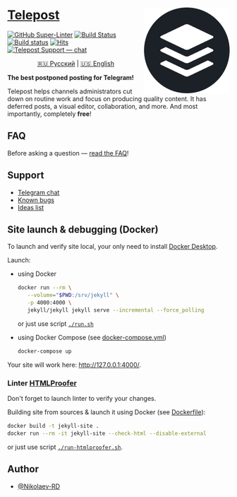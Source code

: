 # <a href="https://telepost.me/">Telepost</a> <img src="images/telepost_icon-194x194.png" alt="Telepost logo" align="right" />

[![GitHub Super-Linter](https://github.com/Telepost-me/telepost-me.github.io/workflows/Linters/badge.svg)](https://github.com/marketplace/actions/super-linter)
[![Build Status](https://travis-ci.com/Telepost-me/telepost-me.github.io.svg?branch=master)](https://travis-ci.com/Telepost-me/telepost-me.github.io)
[![Build status](https://ci.appveyor.com/api/projects/status/fae40em4uff3avkp/branch/master?svg=true)](https://ci.appveyor.com/project/nikolaev-rd/telepost-me-github-io/branch/master)
[![Hits](https://hits.seeyoufarm.com/api/count/incr/badge.svg?url=https%3A%2F%2Fgithub.com%2FTelepost-me%2Ftelepost-me.github.io&count_bg=%2379C83D&title_bg=%23555555&icon=telegram.svg&icon_color=%23F5F5F5&title=hits&edge_flat=false)](https://hits.seeyoufarm.com)
[![Telepost Support — chat](https://shields.io/badge/Telepost-Чат-green?logo=telegram&style=social)](https://t.me/joinchat/Ypg01CdfpW5jNWFi)

<p align="center">
   <a href="README.md">🇷🇺 Русский</a> | <a href="README.en.md">🇺🇸 English</a>
</p>

**The best postponed posting for Telegram!**

Telepost helps channels administrators cut down on routine work and focus on producing quality content. It has deferred posts, a visual editor, collaboration, and more. And most importantly, completely **free**!

## FAQ

Before asking a question — [read the FAQ](https://telepost-me.github.io/faq)!

## Support

* [Telegram chat](https://t.me/joinchat/Ypg01CdfpW5jNWFi)
* [Known bugs](https://github.com/Telepost-me/support/issues?q=is%3Aissue+is%3Aopen+label%3Abug)
* [Ideas list](https://github.com/Telepost-me/support/issues?q=is%3Aissue+is%3Aopen+label%3Aidea)

## Site launch & debugging (Docker)

To launch and verify site local, your only need to install [Docker Desktop](https://docs.docker.com/desktop/).

Launch:

* using Docker

   ```bash
   docker run --rm \
      --volume="$PWD:/srv/jekyll" \
      -p 4000:4000 \
      jekyll/jekyll jekyll serve --incremental --force_polling
   ```

   or just use script [`./run.sh`](run.sh)

* using Docker Compose (see [docker-compose.yml](docker-compose.yml))

   ```bash
   docker-compose up
   ```

Your site will work here: <http://127.0.0.1:4000/>.

### Linter [HTMLProofer](https://github.com/gjtorikian/html-proofer)

Don't forget to launch linter to verify your changes.

Building site from sources & launch it using Docker (see [Dockerfile](Dockerfile)):

```bash
docker build -t jekyll-site .
docker run --rm -it jekyll-site --check-html --disable-external
```

or just use script [`./run-htmlproofer.sh`](run-htmlproofer.sh).

## Author

* [@Nikolaev-RD](https://github.com/nikolaev-rd)
